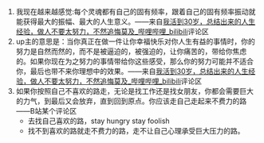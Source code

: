 1. 我现在越来越感觉:每个灵魂都有自己的固有频率，跟着自己的固有频率振动就能获得最大的振幅、最大的人生意义。——来自[我活到30岁，总结出来的人生经验，做人不要太努力，不然追悔莫及_哔哩哔哩_bilibili](https://www.bilibili.com/video/BV1tz421i7d1/?spm_id_from=333.1387.favlist.content.click&vd_source=a3ecbc85d46f952e500795e4ec8a7505)评论区
2. up主的意思是：当你真正在做一件让你幸福快乐对你人生有益的事情时，你的努力是自然而然的，而不是被逼迫的，被强迫的，让你痛苦的，带给你焦虑的。如果你现在为之努力的事情带给你这些感受，那么你的努力可能并不适合你，最后也带不来你理想中的效果。——来自[我活到30岁，总结出来的人生经验，做人不要太努力，不然追悔莫及_哔哩哔哩_bilibili](https://www.bilibili.com/video/BV1tz421i7d1/?spm_id_from=333.1387.favlist.content.click&vd_source=a3ecbc85d46f952e500795e4ec8a7505)评论区
3. 如果你按照自己不喜欢的路走，无论是找工作还是找女朋友，你都会需要巨大的力气，到最后又会放弃，直到回到原点。你应该走自己走起来不费力的路——B站某个评论区
	- 去找自己喜欢的路，stay hungry stay foolish
	- 找不到喜欢的路就走不费力的路，走不让自己心理承受巨大压力的路。